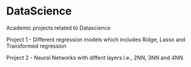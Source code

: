# DataScience
Academic projects related to Datascience


Project 1 - Different regression models which includes Ridge, Lasso and Transformed regression

Project 2 - Neural Networks with diffent layers i.e., 2NN, 3NN and 4NN.
